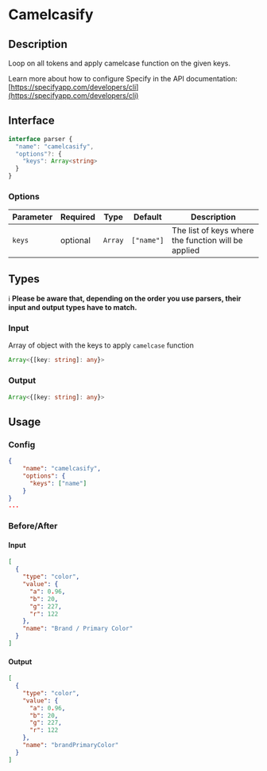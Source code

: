 # Camelcasify

## Description

Loop on all tokens and apply camelcase function on the given keys.

Learn more about how to configure Specify in the API documentation: [https://specifyapp.com/developers/cli](https://specifyapp.com/developers/cli)

## Interface

```ts
interface parser {
  "name": "camelcasify",
  "options"?: {
    "keys": Array<string>
  }
}
```

### Options

| Parameter              | Required   | Type      | Default    | Description                                                                                                                |
| ---------------------- | ---------- | --------- | ---------- | -------------------------------------------------------------------------------------------------------------------------- |
| `keys`                 | optional   | `Array`   | `["name"]` | The list of keys where the function will be applied                                                                        |

## Types

ℹ️ **Please be aware that, depending on the order you use parsers, their input and output types have to match.**
### Input

Array of object with the keys to apply `camelcase` function

```ts
Array<{[key: string]: any}>
```

### Output

```ts
Array<{[key: string]: any}>
```

## Usage
### Config

```json
{
    "name": "camelcasify",
    "options": {
      "keys": ["name"]
    }
}
...
```
### Before/After

#### Input

```json
[
  {
    "type": "color",
    "value": {
      "a": 0.96,
      "b": 20,
      "g": 227,
      "r": 122
    },
    "name": "Brand / Primary Color"
  }
]
```
#### Output

```json
[
  {
    "type": "color",
    "value": {
      "a": 0.96,
      "b": 20,
      "g": 227,
      "r": 122
    },
    "name": "brandPrimaryColor"
  }
]
```
